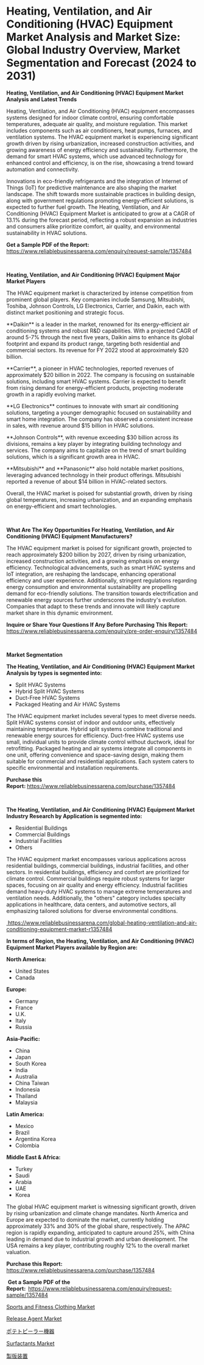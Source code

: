 <p><h1>Heating, Ventilation, and Air Conditioning (HVAC) Equipment Market Analysis and Market Size: Global Industry Overview, Market Segmentation and Forecast (2024 to 2031)</h1></p><p><strong>Heating, Ventilation, and Air Conditioning (HVAC) Equipment Market Analysis and Latest Trends</strong></p>
<p><p>Heating, Ventilation, and Air Conditioning (HVAC) equipment encompasses systems designed for indoor climate control, ensuring comfortable temperatures, adequate air quality, and moisture regulation. This market includes components such as air conditioners, heat pumps, furnaces, and ventilation systems. The HVAC equipment market is experiencing significant growth driven by rising urbanization, increased construction activities, and growing awareness of energy efficiency and sustainability. Furthermore, the demand for smart HVAC systems, which use advanced technology for enhanced control and efficiency, is on the rise, showcasing a trend toward automation and connectivity.</p><p>Innovations in eco-friendly refrigerants and the integration of Internet of Things (IoT) for predictive maintenance are also shaping the market landscape. The shift towards more sustainable practices in building design, along with government regulations promoting energy-efficient solutions, is expected to further fuel growth. The Heating, Ventilation, and Air Conditioning (HVAC) Equipment Market is anticipated to grow at a CAGR of 13.1% during the forecast period, reflecting a robust expansion as industries and consumers alike prioritize comfort, air quality, and environmental sustainability in HVAC solutions.</p></p>
<p><strong>Get a Sample PDF of the Report:&nbsp;</strong> <a href="https://www.reliablebusinessarena.com/enquiry/request-sample/1357484">https://www.reliablebusinessarena.com/enquiry/request-sample/1357484</a></p>
<p>&nbsp;</p>
<p><strong>Heating, Ventilation, and Air Conditioning (HVAC) Equipment Major Market Players</strong></p>
<p><p>The HVAC equipment market is characterized by intense competition from prominent global players. Key companies include Samsung, Mitsubishi, Toshiba, Johnson Controls, LG Electronics, Carrier, and Daikin, each with distinct market positioning and strategic focus.</p><p>**Daikin** is a leader in the market, renowned for its energy-efficient air conditioning systems and robust R&D capabilities. With a projected CAGR of around 5-7% through the next five years, Daikin aims to enhance its global footprint and expand its product range, targeting both residential and commercial sectors. Its revenue for FY 2022 stood at approximately $20 billion.</p><p>**Carrier**, a pioneer in HVAC technologies, reported revenues of approximately $20 billion in 2022. The company is focusing on sustainable solutions, including smart HVAC systems. Carrier is expected to benefit from rising demand for energy-efficient products, projecting moderate growth in a rapidly evolving market.</p><p>**LG Electronics** continues to innovate with smart air conditioning solutions, targeting a younger demographic focused on sustainability and smart home integration. The company has observed a consistent increase in sales, with revenue around $15 billion in HVAC solutions.</p><p>**Johnson Controls**, with revenue exceeding $30 billion across its divisions, remains a key player by integrating building technology and services. The company aims to capitalize on the trend of smart building solutions, which is a significant growth area in HVAC.</p><p>**Mitsubishi** and **Panasonic** also hold notable market positions, leveraging advanced technology in their product offerings. Mitsubishi reported a revenue of about $14 billion in HVAC-related sectors.</p><p>Overall, the HVAC market is poised for substantial growth, driven by rising global temperatures, increasing urbanization, and an expanding emphasis on energy-efficient and smart technologies.</p></p>
<p>&nbsp;</p>
<p><strong>What Are The Key Opportunities For Heating, Ventilation, and Air Conditioning (HVAC) Equipment Manufacturers?</strong></p>
<p><p>The HVAC equipment market is poised for significant growth, projected to reach approximately $200 billion by 2027, driven by rising urbanization, increased construction activities, and a growing emphasis on energy efficiency. Technological advancements, such as smart HVAC systems and IoT integration, are reshaping the landscape, enhancing operational efficiency and user experience. Additionally, stringent regulations regarding energy consumption and environmental sustainability are propelling demand for eco-friendly solutions. The transition towards electrification and renewable energy sources further underscores the industry's evolution. Companies that adapt to these trends and innovate will likely capture market share in this dynamic environment.</p></p>
<p><strong>Inquire or Share Your Questions If Any Before Purchasing This Report:</strong> <a href="https://www.reliablebusinessarena.com/enquiry/pre-order-enquiry/1357484">https://www.reliablebusinessarena.com/enquiry/pre-order-enquiry/1357484</a></p>
<p>&nbsp;</p>
<p><strong>Market Segmentation</strong></p>
<p><strong>The Heating, Ventilation, and Air Conditioning (HVAC) Equipment Market Analysis by types is segmented into:</strong></p>
<p><ul><li>Split HVAC Systems</li><li>Hybrid Split HVAC Systems</li><li>Duct-Free HVAC Systems</li><li>Packaged Heating and Air HVAC Systems</li></ul></p>
<p><p>The HVAC equipment market includes several types to meet diverse needs. Split HVAC systems consist of indoor and outdoor units, effectively maintaining temperature. Hybrid split systems combine traditional and renewable energy sources for efficiency. Duct-free HVAC systems use small, individual units to provide climate control without ductwork, ideal for retrofitting. Packaged heating and air systems integrate all components in one unit, offering convenience and space-saving design, making them suitable for commercial and residential applications. Each system caters to specific environmental and installation requirements.</p></p>
<p><strong>Purchase this Report:&nbsp;</strong><a href="https://www.reliablebusinessarena.com/purchase/1357484">https://www.reliablebusinessarena.com/purchase/1357484</a></p>
<p>&nbsp;</p>
<p><strong>The Heating, Ventilation, and Air Conditioning (HVAC) Equipment Market Industry Research by Application is segmented into:</strong></p>
<p><ul><li>Residential Buildings</li><li>Commercial Buildings</li><li>Industrial Facilities</li><li>Others</li></ul></p>
<p><p>The HVAC equipment market encompasses various applications across residential buildings, commercial buildings, industrial facilities, and other sectors. In residential buildings, efficiency and comfort are prioritized for climate control. Commercial buildings require robust systems for larger spaces, focusing on air quality and energy efficiency. Industrial facilities demand heavy-duty HVAC systems to manage extreme temperatures and ventilation needs. Additionally, the "others" category includes specialty applications in healthcare, data centers, and automotive sectors, all emphasizing tailored solutions for diverse environmental conditions.</p></p>
<p><a href="https://www.reliablebusinessarena.com/global-heating-ventilation-and-air-conditioning-equipment-market-r1357484">&nbsp;https://www.reliablebusinessarena.com/global-heating-ventilation-and-air-conditioning-equipment-market-r1357484</a></p>
<p><strong>In terms of Region, the Heating, Ventilation, and Air Conditioning (HVAC) Equipment Market Players available by Region are:</strong></p>
<p>
    <p> <strong> North America: </strong>
        <ul>
            <li>United States</li>
            <li>Canada</li>
        </ul>
        </p> 
    <p> <strong> Europe: </strong>
        <ul>
            <li>Germany</li>
            <li>France</li>
            <li>U.K.</li>
            <li>Italy</li>
            <li>Russia</li>
        </ul>
        </p> 
    <p> <strong> Asia-Pacific: </strong>
        <ul>
            <li>China</li>
            <li>Japan</li>
            <li>South Korea</li>
            <li>India</li>
            <li>Australia</li>
            <li>China Taiwan</li>
            <li>Indonesia</li>
            <li>Thailand</li>
            <li>Malaysia</li>
        </ul>
        </p> 
    <p> <strong> Latin America: </strong>
        <ul>
            <li>Mexico</li>
            <li>Brazil</li>
            <li>Argentina Korea</li>
            <li>Colombia</li>
        </ul>
        </p> 
    <p> <strong> Middle East & Africa: </strong>
        <ul>
            <li>Turkey</li>
            <li>Saudi</li>
            <li>Arabia</li>
            <li>UAE</li>
            <li>Korea</li>
        </ul>
    </p>
    </p>
<p><p>The global HVAC equipment market is witnessing significant growth, driven by rising urbanization and climate change mandates. North America and Europe are expected to dominate the market, currently holding approximately 33% and 30% of the global share, respectively. The APAC region is rapidly expanding, anticipated to capture around 25%, with China leading in demand due to industrial growth and urban development. The USA remains a key player, contributing roughly 12% to the overall market valuation.</p></p>
<p><strong>Purchase this Report: </strong><a href="https://www.reliablebusinessarena.com/purchase/1357484">https://www.reliablebusinessarena.com/purchase/1357484</a></p>
<p>&nbsp;<strong>Get a Sample PDF of the Report:&nbsp;&nbsp;</strong><a href="https://www.reliablebusinessarena.com/enquiry/request-sample/1357484">https://www.reliablebusinessarena.com/enquiry/request-sample/1357484</a></p>
<p><strong></strong></p>
<p><p><a href="https://www.linkedin.com/pulse/emerging-opportunities-challenges-global-sports-fitness-clothing-market-hnzse?trackingId=cx127iRkT4et21fmq%2BGwlg%3D%3D">Sports and Fitness Clothing Market</a></p><p><a href="https://issuu.com/reportprime-2/docs/release-agent-market-size-2030.pptx_87b90eb4c0c309">Release Agent Market</a></p><p><a href="https://medium.com/@ertg45hg/%E3%82%B8%E3%83%A3%E3%82%AC%E3%82%A4%E3%83%A2%E7%9A%AE%E3%82%80%E3%81%8D%E6%A9%9F%E5%99%A8%E5%B8%82%E5%A0%B4%E8%AA%BF%E6%9F%BB%E5%A0%B1%E5%91%8A%E6%9B%B8-2031%E5%B9%B4%E3%81%BE%E3%81%A7%E3%81%AE%E5%B8%82%E5%A0%B4%E8%A6%8F%E6%A8%A1%E3%81%A8%E5%8F%8E%E7%9B%8A%E5%88%86%E6%9E%90%E3%82%92%E6%8E%A2%E6%B1%82%E3%81%97-%E5%B9%B4%E5%B9%B3%E5%9D%87%E6%88%90%E9%95%B7%E7%8E%87-cagr-12-9-%E3%81%A7%E6%88%90%E9%95%B7%E3%81%97%E3%81%A6%E3%81%84%E3%81%BE%E3%81%99-166b132841b4">ポテトピーラー機器</a></p><p><a href="https://issuu.com/reportprime-2/docs/surfactants-market-size-2030.pptx_3c196ac2f208a4">Surfactants Market</a></p><p><a href="https://medium.com/@ertg45hg/platemaking-equipment-market-%E3%81%AE%E3%82%B0%E3%83%AD%E3%83%BC%E3%83%90%E3%83%AB%E5%B8%82%E5%A0%B4%E6%A6%82%E8%A6%81%E3%81%AF-%E4%B8%96%E7%95%8C%E3%81%8A%E3%82%88%E3%81%B3%E4%B8%BB%E8%A6%81%E5%B8%82%E5%A0%B4%E3%81%AB%E3%81%8A%E3%81%91%E3%82%8B%E6%A5%AD%E7%95%8C%E3%81%AB%E5%BD%B1%E9%9F%BF%E3%82%92%E4%B8%8E%E3%81%88%E3%82%8B%E4%B8%BB%E8%A6%81%E3%81%AA%E3%83%88%E3%83%AC%E3%83%B3%E3%83%89%E3%81%AB%E3%81%A4%E3%81%84%E3%81%A6-%E7%8B%AC%E8%87%AA%E3%81%AE%E8%A6%96%E7%82%B9%E3%82%92%E6%8F%90%E4%BE%9B%E3%81%97%E3%81%BE%E3%81%99-761cc601b2a0">製版装置</a></p></p>